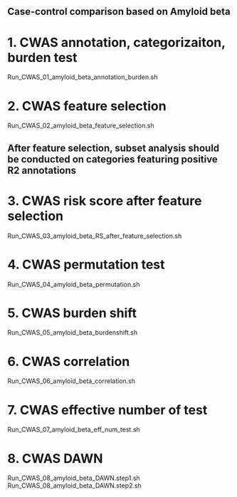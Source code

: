 ## Case-control comparison based on Amyloid beta

# 1. CWAS annotation, categorizaiton, burden test
Run_CWAS_01_amyloid_beta_annotation_burden.sh

# 2. CWAS feature selection
Run_CWAS_02_amyloid_beta_feature_selection.sh

## After feature selection, subset analysis should be conducted on categories featuring positive R2 annotations

# 3. CWAS risk score after feature selection
Run_CWAS_03_amyloid_beta_RS_after_feature_selection.sh

# 4. CWAS permutation test
Run_CWAS_04_amyloid_beta_permutation.sh

# 5. CWAS burden shift
Run_CWAS_05_amyloid_beta_burdenshift.sh

# 6. CWAS correlation
Run_CWAS_06_amyloid_beta_correlation.sh

# 7. CWAS effective number of test
Run_CWAS_07_amyloid_beta_eff_num_test.sh

# 8. CWAS DAWN
Run_CWAS_08_amyloid_beta_DAWN.step1.sh
Run_CWAS_08_amyloid_beta_DAWN.step2.sh

